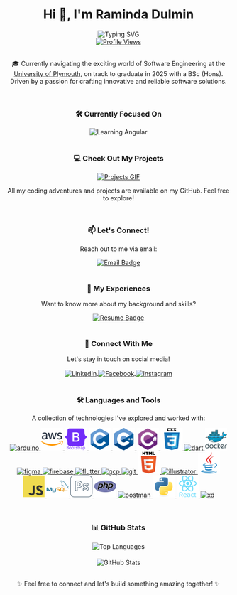 <div align="center">
  <h1>Hi 👋, I'm Raminda Dulmin</h1>
  <img src="https://readme-typing-svg.herokuapp.com?font=Fira+Code&size=30&pause=1000&color=00F7FF&vCenter=true&width=650&lines=A+Passionate+Aspiring+Software+Engineer;Building+the+Future,+One+Line+at+a+Time!;Currently+Exploring+the+World+of+Angular." alt="Typing SVG" />
</div>

<div align="center">
  <a href="https://github.com/KADRDulmin">
    <img src="https://komarev.com/ghpvc/?username=kadrdulmin&label=Profile%20Views&color=brightgreen" alt="Profile Views" />
  </a>
</div>

<br/>

<p align="center">
  🎓 Currently navigating the exciting world of Software Engineering at the <a href="https://www.plymouth.ac.uk/">University of Plymouth</a>, on track to graduate in 2025 with a BSc (Hons). Driven by a passion for crafting innovative and reliable software solutions.
</p>

<br/>

<div align="center">
  <h3>🛠️ Currently Focused On</h3>
  <img src="https://img.shields.io/badge/learning-ANGULAR-%23DD0031?style=for-the-badge&logo=angular&logoColor=white" alt="Learning Angular" />
</div>

<br/>

<div align="center">
  <h3>💻 Check Out My Projects</h3>
  <a href="https://github.com/KADRDulmin?tab=repositories">
    <img src="https://user-images.githubusercontent.com/73097560/115834477-dbab4500-a447-11eb-908a-139153fc5ed0.gif" width="200" alt="Projects GIF">
  </a>
  <p>All my coding adventures and projects are available on my GitHub. Feel free to explore!</p>
</div>

<br/>

<div align="center">
  <h3>📫 Let's Connect!</h3>
  <p>Reach out to me via email:</p>
  <a href="mailto:raminda5575@gmail.com">
    <img src="https://img.shields.io/badge/Email-raminda5575@gmail.com-informational?style=flat-square&logo=gmail&logoColor=white" alt="Email Badge">
  </a>
</div>

<br/>

<div align="center">
  <h3>📄 My Experiences</h3>
  <p>Want to know more about my background and skills?</p>
  <a href="https://drive.google.com/file/d/1uHe0HtSyrE-75Ft8eKCMseR-u52QF2CH/view?usp=sharing">
    <img src="https://img.shields.io/badge/View%20My-Resume-blueviolet?style=for-the-badge&logo=adobeacrobatreader&logoColor=white" alt="Resume Badge">
  </a>
</div>

<br/>

<div align="center">
  <h3>🔗 Connect With Me</h3>
  <p>Let's stay in touch on social media!</p>
  <a href="https://linkedin.com/in/raminda-dulmin" target="_blank">
    <img align="center" src="https://raw.githubusercontent.com/rahuldkjain/github-profile-readme-generator/master/src/images/icons/Social/linked-in-alt.svg" alt="LinkedIn" height="40" width="50" />
  </a>
  <a href="https://fb.com/raminda.rulzz" target="_blank">
    <img align="center" src="https://raw.githubusercontent.com/rahuldkjain/github-profile-readme-generator/master/src/images/icons/Social/facebook.svg" alt="Facebook" height="40" width="50" />
  </a>
  <a href="https://instagram.com/ramiyaaaaaaaa" target="_blank">
    <img align="center" src="https://raw.githubusercontent.com/rahuldkjain/github-profile-readme-generator/master/src/images/icons/Social/instagram.svg" alt="Instagram" height="40" width="50" />
  </a>
</div>

<br/>

<div align="center">
  <h3>🛠️ Languages and Tools</h3>
  <p>A collection of technologies I've explored and worked with:</p>
  <p align="center">
    <a href="https://www.arduino.cc/" target="_blank" rel="noreferrer">
      <img src="https://cdn.worldvectorlogo.com/logos/arduino-1.svg" alt="arduino" width="50" height="50"/>
    </a>
    <a href="https://aws.amazon.com" target="_blank" rel="noreferrer">
      <img src="https://raw.githubusercontent.com/devicons/devicon/master/icons/amazonwebservices/amazonwebservices-original-wordmark.svg" alt="aws" width="50" height="50"/>
    </a>
    <a href="https://getbootstrap.com" target="_blank" rel="noreferrer">
      <img src="https://raw.githubusercontent.com/devicons/devicon/master/icons/bootstrap/bootstrap-plain-wordmark.svg" alt="bootstrap" width="50" height="50"/>
    </a>
    <a href="https://www.cprogramming.com/" target="_blank" rel="noreferrer">
      <img src="https://raw.githubusercontent.com/devicons/devicon/master/icons/c/c-original.svg" alt="c" width="50" height="50"/>
    </a>
    <a href="https://www.w3schools.com/cpp/" target="_blank" rel="noreferrer">
      <img src="https://raw.githubusercontent.com/devicons/devicon/master/icons/cplusplus/cplusplus-original.svg" alt="cplusplus" width="50" height="50"/>
    </a>
    <a href="https://www.w3schools.com/cs/" target="_blank" rel="noreferrer">
      <img src="https://raw.githubusercontent.com/devicons/devicon/master/icons/csharp/csharp-original.svg" alt="csharp" width="50" height="50"/>
    </a>
    <a href="https://www.w3schools.com/css/" target="_blank" rel="noreferrer">
      <img src="https://raw.githubusercontent.com/devicons/devicon/master/icons/css3/css3-original-wordmark.svg" alt="css3" width="50" height="50"/>
    </a>
    <a href="https://dart.dev" target="_blank" rel="noreferrer">
      <img src="https://www.vectorlogo.zone/logos/dartlang/dartlang-icon.svg" alt="dart" width="50" height="50"/>
    </a>
    <a href="https://www.docker.com/" target="_blank" rel="noreferrer">
      <img src="https://raw.githubusercontent.com/devicons/devicon/master/icons/docker/docker-original-wordmark.svg" alt="docker" width="50" height="50"/>
    </a>
    <a href="https://www.figma.com/" target="_blank" rel="noreferrer">
      <img src="https://www.vectorlogo.zone/logos/figma/figma-icon.svg" alt="figma" width="50" height="50"/>
    </a>
    <a href="https://firebase.google.com/" target="_blank" rel="noreferrer">
      <img src="https://www.vectorlogo.zone/logos/firebase/firebase-icon.svg" alt="firebase" width="50" height="50"/>
    </a>
    <a href="https://flutter.dev" target="_blank" rel="noreferrer">
      <img src="https://www.vectorlogo.zone/logos/flutterio/flutterio-icon.svg" alt="flutter" width="50" height="50"/>
    </a>
    <a href="https://cloud.google.com" target="_blank" rel="noreferrer">
      <img src="https://www.vectorlogo.zone/logos/google_cloud/google_cloud-icon.svg" alt="gcp" width="50" height="50"/>
    </a>
    <a href="https://git-scm.com/" target="_blank" rel="noreferrer">
      <img src="https://www.vectorlogo.zone/logos/git-scm/git-scm-icon.svg" alt="git" width="50" height="50"/>
    </a>
    <a href="https://www.w3.org/html/" target="_blank" rel="noreferrer">
      <img src="https://raw.githubusercontent.com/devicons/devicon/master/icons/html5/html5-original-wordmark.svg" alt="html5" width="50" height="50"/>
    </a>
    <a href="https://www.adobe.com/in/products/illustrator.html" target="_blank" rel="noreferrer">
      <img src="https://www.vectorlogo.zone/logos/adobe_illustrator/adobe_illustrator-icon.svg" alt="illustrator" width="50" height="50"/>
    </a>
    <a href="https://www.java.com" target="_blank" rel="noreferrer">
      <img src="https://raw.githubusercontent.com/devicons/devicon/master/icons/java/java-original.svg" alt="java" width="50" height="50"/>
    </a>
    <a href="https://developer.mozilla.org/en-US/docs/Web/JavaScript" target="_blank" rel="noreferrer">
      <img src="https://raw.githubusercontent.com/devicons/devicon/master/icons/javascript/javascript-original.svg" alt="javascript" width="50" height="50"/>
    </a>
    <a href="https://www.mysql.com/" target="_blank" rel="noreferrer">
      <img src="https://raw.githubusercontent.com/devicons/devicon/master/icons/mysql/mysql-original-wordmark.svg" alt="mysql" width="50" height="50"/>
    </a>
    <a href="https://www.photoshop.com/en" target="_blank" rel="noreferrer">
      <img src="https://raw.githubusercontent.com/devicons/devicon/master/icons/photoshop/photoshop-line.svg" alt="photoshop" width="50" height="50"/>
    </a>
    <a href="https://www.php.net" target="_blank" rel="noreferrer">
      <img src="https://raw.githubusercontent.com/devicons/devicon/master/icons/php/php-original.svg" alt="php" width="50" height="50"/>
    </a>
    <a href="https://postman.com" target="_blank" rel="noreferrer">
      <img src="https://www.vectorlogo.zone/logos/getpostman/getpostman-icon.svg" alt="postman" width="50" height="50"/>
    </a>
    <a href="https://www.python.org" target="_blank" rel="noreferrer">
      <img src="https://raw.githubusercontent.com/devicons/devicon/master/icons/python/python-original.svg" alt="python" width="50" height="50"/>
    </a>
    <a href="https://reactjs.org/" target="_blank" rel="noreferrer">
      <img src="https://raw.githubusercontent.com/devicons/devicon/master/icons/react/react-original-wordmark.svg" alt="react" width="50" height="50"/>
    </a>
    <a href="https://www.adobe.com/products/xd.html" target="_blank" rel="noreferrer">
      <img src="https://cdn.worldvectorlogo.com/logos/adobe-xd.svg" alt="xd" width="50" height="50"/>
    </a>
  </p>
</div>

<br/>

<div align="center">
  <h3>📊 GitHub Stats</h3>
  <img align="center" src="https://github-readme-stats.vercel.app/api/top-langs?username=kadrdulmin&show_icons=true&locale=en&layout=compact&title_color=00F7FF&icon_color=00F7FF&text_color=fff&bg_color=151515" alt="Top Languages" />
</div>

<br/>

<div align="center">
  <img align="center" src="https://github-readme-stats.vercel.app/api?username=kadrdulmin&show_icons=true&locale=en&title_color=00F7FF&icon_color=00F7FF&text_color=fff&bg_color=151515" alt="GitHub Stats" />
</div>

<br/>

<div align="center">
  <p>✨ Feel free to connect and let's build something amazing together! ✨</p>
</div>
